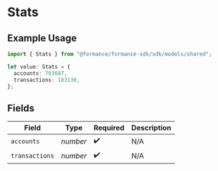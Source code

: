 # Stats

## Example Usage

```typescript
import { Stats } from "@formance/formance-sdk/sdk/models/shared";

let value: Stats = {
  accounts: 703687,
  transactions: 183130,
};
```

## Fields

| Field              | Type               | Required           | Description        |
| ------------------ | ------------------ | ------------------ | ------------------ |
| `accounts`         | *number*           | :heavy_check_mark: | N/A                |
| `transactions`     | *number*           | :heavy_check_mark: | N/A                |